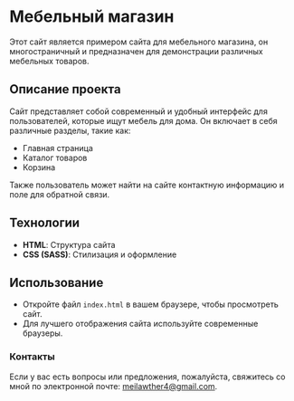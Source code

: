 # Мебельный магазин

Этот сайт является примером сайта для мебельного магазина, он многостраничный и предназначен для демонстрации различных мебельных товаров. 

## Описание проекта

Сайт представляет собой современный и удобный интерфейс для пользователей, которые ищут мебель для дома. Он включает в себя различные разделы, такие как:

- Главная страница
- Каталог товаров
- Корзина

Также пользователь может найти на сайте контактную информацию и поле для обратной связи.

## Технологии

- **HTML**: Структура сайта
- **CSS (SASS)**: Стилизация и оформление

## Использование

- Откройте файл `index.html` в вашем браузере, чтобы просмотреть сайт.
- Для лучшего отображения сайта используйте современные браузеры.

### Контакты

Если у вас есть вопросы или предложения, пожалуйста, свяжитесь со мной по электронной почте: meilawther4@gmail.com.

